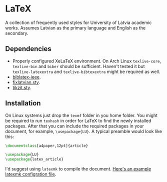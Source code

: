 # LaTeX
A collection of frequently used styles for University of Latvia academic works. Assumes Latvian as the primary
language and English as the secondary.

## Dependencies
* Properly configured XeLaTeX environment. On Arch Linux `texlive-core`, `texlive-bin` and `biber` should be sufficient.
  Haven't tested it but `texlive-latexextra` and `texlive-bibtexextra` might be required as well.
* [biblatex-ieee](https://github.com/josephwright/biblatex-ieee).
* [fixlatvian.sty](https://github.com/andreyv/fixlatvian).
* [tikzit.sty](https://github.com/tikzit/tikzit/blob/master/tex/sample/tikzit.sty).

## Installation
On Linux systems just drop the `texmf` folder in you home folder. You might be required to run `texhash`
in order for LaTeX to find the newly installed packages. After that you can include the required packages in your
document, for example, `\usepackage{LU}`. A typical preamble would look like this:
```latex
\documentclass[a4paper,12pt]{article}

\usepackage{LU}
\usepackage{latex_article}
```

I'd suggest using `latexmk` to compile the document.
[Here's an example latexmk configration file](https://github.com/rhssk/dotfiles/blob/master/.latexmkrc).
